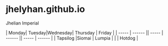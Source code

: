 # jhelyhan.github.io
Jhelian Imperial 

 | Monday| Tuesday|Wednesday| Thursday  | Friday  |
 | ----- | ------ || ----- | ------ || ----- | ------ |
 | Tapsilog |Siomai | Lumpia  |      |  | Hotdog | 
